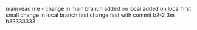 main read me - change in main branch
added on local
added on local
first small change in local branch
fast change
fast with commit
b2-2
3m
b33333333